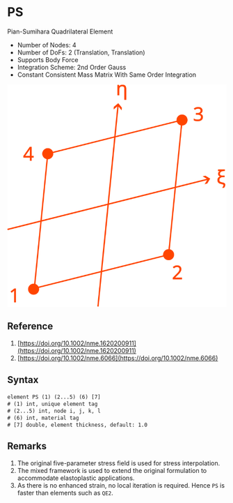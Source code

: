 # PS

Pian-Sumihara Quadrilateral Element

* Number of Nodes: 4
* Number of DoFs: 2 (Translation, Translation)
* Supports Body Force
* Integration Scheme: 2nd Order Gauss
* Constant Consistent Mass Matrix With Same Order Integration

![encoding](../../PIC/Q4.svg)

## Reference

1. [https://doi.org/10.1002/nme.1620200911](https://doi.org/10.1002/nme.1620200911)
2. [https://doi.org/10.1002/nme.6066](https://doi.org/10.1002/nme.6066)

## Syntax

```
element PS (1) (2...5) (6) [7]
# (1) int, unique element tag
# (2...5) int, node i, j, k, l
# (6) int, material tag
# [7] double, element thickness, default: 1.0
```

## Remarks

1. The original five-parameter stress field is used for stress interpolation.
2. The mixed framework is used to extend the original formulation to accommodate elastoplastic applications.
3. As there is no enhanced strain, no local iteration is required. Hence `PS` is faster than elements such as `QE2`.
